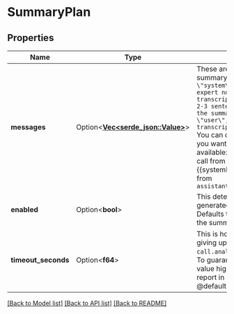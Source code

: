 # SummaryPlan

## Properties

Name | Type | Description | Notes
------------ | ------------- | ------------- | -------------
**messages** | Option<[**Vec<serde_json::Value>**](serde_json::Value.md)> | These are the messages used to generate the summary.  @default: ``` [   {     \"role\": \"system\",     \"content\": \"You are an expert note-taker. You will be given a transcript of a call. Summarize the call in 2-3 sentences. DO NOT return anything except the summary.\"   },   {     \"role\": \"user\",     \"content\": \"Here is the transcript:\\n\\n{{transcript}}\\n\\n\"   } ]```  You can customize by providing any messages you want.  Here are the template variables available: - {{transcript}}: The transcript of the call from `call.artifact.transcript`- {{systemPrompt}}: The system prompt of the call from `assistant.model.messages[type=system].content` | [optional]
**enabled** | Option<**bool**> | This determines whether a summary is generated and stored in `call.analysis.summary`. Defaults to true.  Usage: - If you want to disable the summary, set this to false.  @default true | [optional]
**timeout_seconds** | Option<**f64**> | This is how long the request is tried before giving up. When request times out, `call.analysis.summary` will be empty.  Usage: - To guarantee the summary is generated, set this value high. Note, this will delay the end of call report in cases where model is slow to respond.  @default 5 seconds | [optional]

[[Back to Model list]](../README.md#documentation-for-models) [[Back to API list]](../README.md#documentation-for-api-endpoints) [[Back to README]](../README.md)



